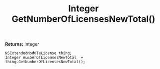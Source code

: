 ﻿---
uid: crmscript_ref_NSExtendedModuleLicense_GetNumberOfLicensesNewTotal
title: Integer GetNumberOfLicensesNewTotal()
intellisense: NSExtendedModuleLicense.GetNumberOfLicensesNewTotal
keywords: NSExtendedModuleLicense, GetNumberOfLicensesNewTotal
so.topic: reference
---



**Returns:** Integer


```crmscript
NSExtendedModuleLicense thing;
Integer numberOfLicensesNewTotal  = thing.GetNumberOfLicensesNewTotal();
```


